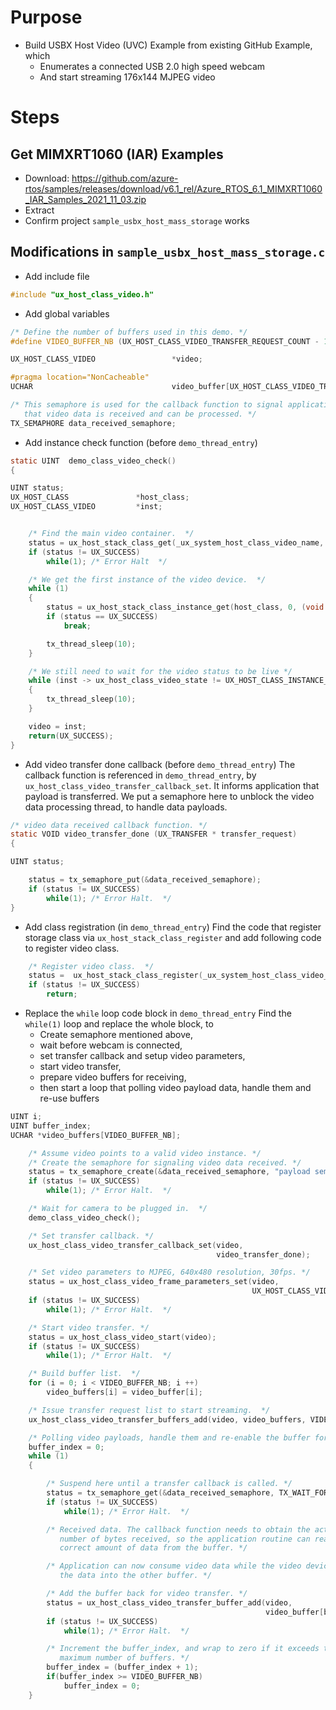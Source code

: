 # Purpose
* Build USBX Host Video (UVC) Example from existing GitHub Example, which
  * Enumerates a connected USB 2.0 high speed webcam
  * And start streaming 176x144 MJPEG video

# Steps
## Get MIMXRT1060 (IAR) Examples
* Download: https://github.com/azure-rtos/samples/releases/download/v6.1_rel/Azure_RTOS_6.1_MIMXRT1060_IAR_Samples_2021_11_03.zip
* Extract
* Confirm project `sample_usbx_host_mass_storage` works

## Modifications in `sample_usbx_host_mass_storage.c`
* Add include file
```c
#include "ux_host_class_video.h"
```

* Add global variables
```c
/* Define the number of buffers used in this demo. */
#define VIDEO_BUFFER_NB (UX_HOST_CLASS_VIDEO_TRANSFER_REQUEST_COUNT - 1)

UX_HOST_CLASS_VIDEO                 *video;

#pragma location="NonCacheable"
UCHAR                               video_buffer[UX_HOST_CLASS_VIDEO_TRANSFER_REQUEST_COUNT][3072];

/* This semaphore is used for the callback function to signal application thread
   that video data is received and can be processed. */
TX_SEMAPHORE data_received_semaphore;
```

* Add instance check function (before `demo_thread_entry`)
```c
static UINT  demo_class_video_check()
{

UINT status;
UX_HOST_CLASS               *host_class;
UX_HOST_CLASS_VIDEO         *inst;


    /* Find the main video container.  */
    status = ux_host_stack_class_get(_ux_system_host_class_video_name, &host_class);
    if (status != UX_SUCCESS)
        while(1); /* Error Halt  */

    /* We get the first instance of the video device.  */
    while (1)
    {
        status = ux_host_stack_class_instance_get(host_class, 0, (void **) &inst);
        if (status == UX_SUCCESS)
            break;

        tx_thread_sleep(10);
    }

    /* We still need to wait for the video status to be live */
    while (inst -> ux_host_class_video_state != UX_HOST_CLASS_INSTANCE_LIVE)
    {
        tx_thread_sleep(10);
    }

    video = inst;
    return(UX_SUCCESS);
}
```

* Add video transfer done callback (before `demo_thread_entry`)
  The callback function is referenced in `demo_thread_entry`, by `ux_host_class_video_transfer_callback_set`. It informs application that payload is transferred. We put a semaphore here to unblock the video data processing thread, to handle data payloads.
```c
/* video data received callback function. */
static VOID video_transfer_done (UX_TRANSFER * transfer_request)
{

UINT status;

    status = tx_semaphore_put(&data_received_semaphore);
    if (status != UX_SUCCESS)
        while(1); /* Error Halt.  */
}
```

* Add class registration (in `demo_thread_entry`)
  Find the code that register storage class via `ux_host_stack_class_register` and add following code to register video class.
```c
    /* Register video class.  */
    status =  ux_host_stack_class_register(_ux_system_host_class_video_name, _ux_host_class_video_entry);
    if (status != UX_SUCCESS)
        return;
```

* Replace the `while` loop code block in `demo_thread_entry`
  Find the `while(1)` loop and replace the whole block, to
  * Create semaphore mentioned above,
  * wait before webcam is connected,
  * set transfer callback and setup video parameters,
  * start video transfer,
  * prepare video buffers for receiving,
  * then start a loop that polling video payload data, handle them and re-use buffers
```c
UINT i;
UINT buffer_index;
UCHAR *video_buffers[VIDEO_BUFFER_NB];

    /* Assume video points to a valid video instance. */
    /* Create the semaphore for signaling video data received. */
    status = tx_semaphore_create(&data_received_semaphore, "payload semaphore", 0);
    if (status != UX_SUCCESS)
        while(1); /* Error Halt.  */

    /* Wait for camera to be plugged in.  */
    demo_class_video_check();

    /* Set transfer callback. */
    ux_host_class_video_transfer_callback_set(video,
                                              video_transfer_done);

    /* Set video parameters to MJPEG, 640x480 resolution, 30fps. */
    status = ux_host_class_video_frame_parameters_set(video,
                                                      UX_HOST_CLASS_VIDEO_VS_FORMAT_MJPEG, 176, 144, 333333);
    if (status != UX_SUCCESS)
        while(1); /* Error Halt.  */

    /* Start video transfer. */
    status = ux_host_class_video_start(video);
    if (status != UX_SUCCESS)
        while(1); /* Error Halt.  */

    /* Build buffer list.  */
    for (i = 0; i < VIDEO_BUFFER_NB; i ++)
        video_buffers[i] = video_buffer[i];

    /* Issue transfer request list to start streaming.  */
    ux_host_class_video_transfer_buffers_add(video, video_buffers, VIDEO_BUFFER_NB);

    /* Polling video payloads, handle them and re-enable the buffer for transfer.  */
    buffer_index = 0;
    while (1)
    {

        /* Suspend here until a transfer callback is called. */
        status = tx_semaphore_get(&data_received_semaphore, TX_WAIT_FOREVER);
        if (status != UX_SUCCESS)
            while(1); /* Error Halt.  */

        /* Received data. The callback function needs to obtain the actual
           number of bytes received, so the application routine can read the
           correct amount of data from the buffer. */

        /* Application can now consume video data while the video device stores
           the data into the other buffer. */

        /* Add the buffer back for video transfer. */
        status = ux_host_class_video_transfer_buffer_add(video,
                                                         video_buffer[buffer_index]);
        if (status != UX_SUCCESS)
            while(1); /* Error Halt.  */

        /* Increment the buffer_index, and wrap to zero if it exceeds the
           maximum number of buffers. */
        buffer_index = (buffer_index + 1);
        if(buffer_index >= VIDEO_BUFFER_NB)
            buffer_index = 0;
    }
```